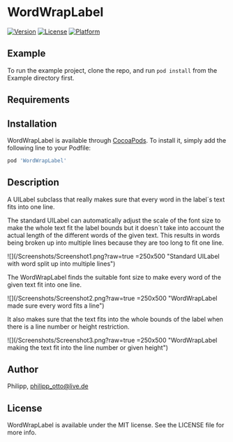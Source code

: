 # WordWrapLabel

[![Version](https://img.shields.io/cocoapods/v/WordWrapLabel.svg?style=flat)](https://cocoapods.org/pods/WordWrapLabel)
[![License](https://img.shields.io/cocoapods/l/WordWrapLabel.svg?style=flat)](https://cocoapods.org/pods/WordWrapLabel)
[![Platform](https://img.shields.io/cocoapods/p/WordWrapLabel.svg?style=flat)](https://cocoapods.org/pods/WordWrapLabel)

## Example

To run the example project, clone the repo, and run `pod install` from the Example directory first.

## Requirements

## Installation

WordWrapLabel is available through [CocoaPods](https://cocoapods.org). To install
it, simply add the following line to your Podfile:

```ruby
pod 'WordWrapLabel'
```

## Description

A UILabel subclass that really makes sure that every word in the label´s text fits into one line.

The standard UILabel can automatically adjust the scale of the font size to make the whole text fit the label bounds but it doesn´t take into account the actual length of the different words of the given text. This results in words being broken up into multiple lines because they are too long to fit one line.

![](/Screenshots/Screenshot1.png?raw=true =250x500 "Standard UILabel with word split up into multiple lines")

The WordWrapLabel finds the suitable font size to make every word of the given text fit into one line.

![](/Screenshots/Screenshot2.png?raw=true =250x500 "WordWrapLabel made sure every word fits a line")

It also makes sure that the text fits into the whole bounds of the label when there is a line number or height restriction.

![](/Screenshots/Screenshot3.png?raw=true =250x500 "WordWrapLabel making the text fit into the line number or given height")

## Author

Philipp, philipp_otto@live.de

## License

WordWrapLabel is available under the MIT license. See the LICENSE file for more info.
